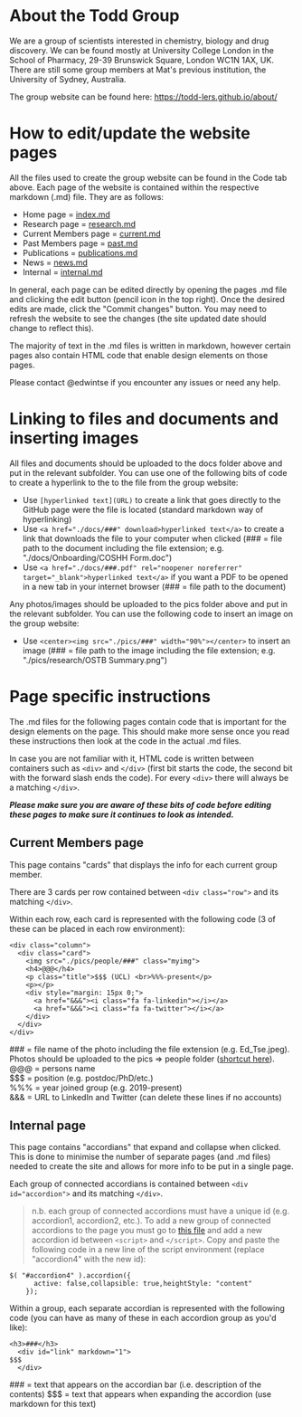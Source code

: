 # About the Todd Group
We are a group of scientists interested in chemistry, biology and drug discovery. We can be found mostly at University College London in the School of Pharmacy, 29-39 Brunswick Square, London WC1N 1AX, UK. There are still some group members at Mat's previous institution, the University of Sydney, Australia.

The group website can be found here: https://todd-lers.github.io/about/

# How to edit/update the website pages
All the files used to create the group website can be found in the Code tab above. Each page of the website is contained within the respective markdown (.md) file. They are as follows:
- Home page = [index.md](https://github.com/todd-lers/about/blob/master/index.md)
- Research page = [research.md](https://github.com/todd-lers/about/blob/master/research.md)
- Current Members page = [current.md](https://github.com/todd-lers/about/blob/master/current.md)
- Past Members page = [past.md](https://github.com/todd-lers/about/blob/master/past.md)
- Publications = [publications.md](https://github.com/todd-lers/about/blob/master/publications.md)
- News = [news.md](https://github.com/todd-lers/about/blob/master/news.md)
- Internal = [internal.md](https://github.com/todd-lers/about/blob/master/internal.md)

In general, each page can be edited directly by opening the pages .md file and clicking the edit button (pencil icon in the top right). Once the desired edits are made, click the "Commit changes" button. You may need to refresh the website to see the changes (the site updated date should change to reflect this).

The majority of text in the .md files is written in markdown, however certain pages also contain HTML code that enable design elements on those pages.

Please contact @edwintse if you encounter any issues or need any help.

# Linking to files and documents and inserting images

All files and documents should be uploaded to the docs folder above and put in the relevant subfolder. You can use one of the following bits of code to create a hyperlink to the to the file from the group website:

- Use `[hyperlinked text](URL)` to create a link that goes directly to the GitHub page were the file is located (standard markdown way of hyperlinking)
- Use `<a href="./docs/###" download>hyperlinked text</a>` to create a link that downloads the file to your computer when clicked (### = file path to the document including the file extension; e.g. "./docs/Onboarding/COSHH Form.doc")
- Use `<a href="./docs/###.pdf" rel="noopener noreferrer" target="_blank">hyperlinked text</a>` if you want a PDF to be opened in a new tab in your internet browser (### = file path to the document)

Any photos/images should be uploaded to the pics folder above and put in the relevant subfolder. You can use the following code to insert an image on the group website:

- Use `<center><img src="./pics/###" width="90%"></center>` to insert an image (### = file path to the image including the file extension; e.g. "./pics/research/OSTB Summary.png")

# Page specific instructions
The .md files for the following pages contain code that is important for the design elements on the page. This should make more sense once you read these instructions then look at the code in the actual .md files.

In case you are not familiar with it, HTML code is written between containers such as `<div>` and `</div>` (first bit starts the code, the second bit with the forward slash ends the code). For every `<div>` there will always be a matching `</div>`.

_**Please make sure you are aware of these bits of code before editing these pages to make sure it continues to look as intended.**_

## Current Members page

This page contains "cards" that displays the info for each current group member.

There are 3 cards per row contained between `<div class="row">` and its matching `</div>`.

Within each row, each card is represented with the following code (3 of these can be placed in each row environment):

```
<div class="column">
  <div class="card">
    <img src="./pics/people/###" class="myimg">
    <h4>@@@</h4>
    <p class="title">$$$ (UCL) <br>%%%-present</p>
    <p></p>
    <div style="margin: 15px 0;">
      <a href="&&&"><i class="fa fa-linkedin"></i></a>
      <a href="&&&"><i class="fa fa-twitter"></i></a>
    </div>
  </div>
</div>
```
\### = file name of the photo including the file extension (e.g. Ed_Tse.jpeg). Photos should be uploaded to the pics => people folder ([shortcut here](https://github.com/todd-lers/about/tree/master/pics/people)).  
@@@ = persons name  
$$$ = position (e.g. postdoc/PhD/etc.)  
%%% = year joined group (e.g. 2019-present)  
&&& = URL to LinkedIn and Twitter (can delete these lines if no accounts)

## Internal page

This page contains "accordians" that expand and collapse when clicked. This is done to minimise the number of separate pages (and .md files) needed to create the site and allows for more info to be put in a single page.

Each group of connected accordians is contained between `<div id="accordion">` and its matching `</div>`.

> n.b. each group of connected accordions must have a unique id (e.g. accordion1, accordion2, etc.). To add a new group of connected accordions to the page you must go to [this file](https://github.com/todd-lers/about/blob/master/_layouts/collapsible.html) and add a new accordion id between `<script>` and `</script>`. Copy and paste the following code in a new line of the script environment (replace "accordion4" with the new id):

```
$( "#accordion4" ).accordion({
      active: false,collapsible: true,heightStyle: "content"
    });
```

Within a group, each separate accordian is represented with the following code (you can have as many of these in each accordion group as you'd like):

```
<h3>###</h3>
  <div id="link" markdown="1">
$$$
  </div>
```
\### = text that appears on the accordian bar (i.e. description of the contents)
$$$ = text that appears when expanding the accordion (use markdown for this text)
